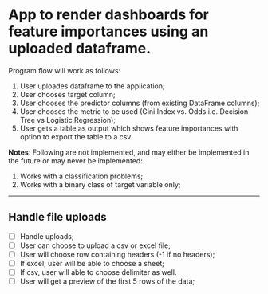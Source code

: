 # App to render dashboards for feature importances using an uploaded dataframe.

Program flow will work as follows:
1. User uploades dataframe to the application;
2. User chooses target column;
3. User chooses the predictor columns (from existing DataFrame columns);
4. User chooses the metric to be used (Gini Index vs. Odds i.e. Decision Tree vs Logistic Regression);
5. User gets a table as output which shows feature importances with option to export the table to a csv.

**Notes**: Following are not implemented, and may either be implemented in the future or may never be implemented:
1. Works with a classification problems;
2. Works with a binary class of target variable only; 

---
## Handle file uploads
- [ ] Handle uploads;
- [ ] User can choose to upload a csv or excel file;
- [ ] User will choose row containing headers (-1 if no headers);
- [ ] If excel, user will be able to choose a sheet;
- [ ] If csv, user will able to choose delimiter as well.
- [ ] User will get a preview of the first 5 rows of the data;